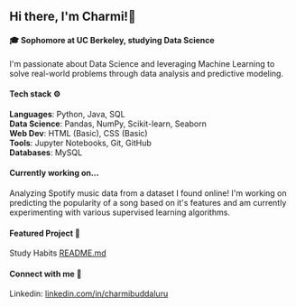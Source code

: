 ## Hi there, I'm Charmi!👋
#### 🎓 Sophomore at UC Berkeley, studying Data Science
I'm passionate about Data Science and leveraging Machine Learning to solve real-world problems through data analysis and predictive modeling.

#### Tech stack ⚙️
**Languages**: Python, Java, SQL\
**Data Science**: Pandas, NumPy, Scikit-learn, Seaborn\
**Web Dev**: HTML (Basic), CSS (Basic)\
**Tools**: Jupyter Notebooks, Git, GitHub\
**Databases**: MySQL

#### Currently working on...
Analyzing Spotify music data from a dataset I found online! I'm working on predicting the popularity of a song based on it's features and am currently experimenting with various supervised learning algorithms.

#### Featured Project 🌟
Study Habits [README.md](https://github.com/chaerri/studyhabits/blob/main/README.md)

#### Connect with me 🤝
Linkedin: [linkedin.com/in/charmibuddaluru](https://www.linkedin.com/in/charmibuddaluru/)
